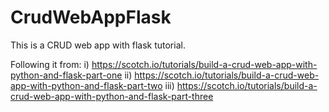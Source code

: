 # CrudWebAppFlask

This is a CRUD web app with flask tutorial.

Following it from:
i)   https://scotch.io/tutorials/build-a-crud-web-app-with-python-and-flask-part-one
ii)  https://scotch.io/tutorials/build-a-crud-web-app-with-python-and-flask-part-two
iii) https://scotch.io/tutorials/build-a-crud-web-app-with-python-and-flask-part-three